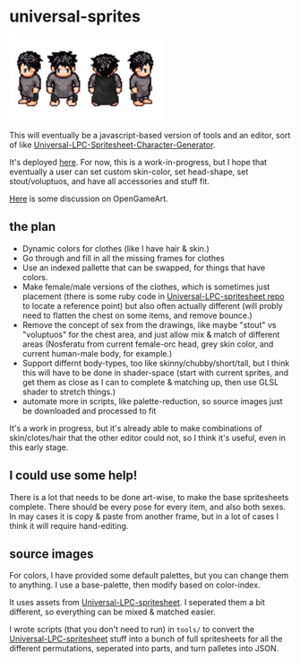# universal-sprites

![example](./example.png)

This will eventually be a javascript-based version of tools and an editor, sort of like [Universal-LPC-Spritesheet-Character-Generator](http://gaurav.munjal.us/Universal-LPC-Spritesheet-Character-Generator/).

It's deployed [here](https://notnullgames.github.io/universal-sprites/). For now, this is a work-in-progress, but I hope that eventually a user can set custom skin-color, set head-shape, set stout/voluptuos, and have all accessories and stuff fit.

[Here](https://opengameart.org/content/lpc-orc-punk-and-dead-princess) is some discussion on OpenGameArt.

## the plan

* Dynamic colors for clothes (like I have hair & skin.)
* Go through and fill in all the missing frames for clothes
* Use an indexed pallette that can be swapped, for things that have colors.
* Make female/male versions of the clothes, which is sometimes just placement (there is some ruby code in [Universal-LPC-spritesheet repo](https://github.com/jrconway3/Universal-LPC-spritesheet) to locate a reference point) but also often actually different (will probly need to flatten the chest on some items, and remove bounce.)
* Remove the concept of sex from the drawings, like maybe "stout" vs "voluptuos" for the chest area, and just allow mix & match of different areas (Nosferatu from current female-orc head, grey skin color, and current human-male body, for example.) 
* Support differnt body-types, too like skinny/chubby/short/tall, but I think this will have to be done in shader-space (start with current sprites, and get them as close as I can to complete & matching up, then use GLSL shader to stretch things.)
* automate more in scripts, like palette-reduction, so source images just be downloaded and processed to fit

It's a work in progress, but it's already able to make combinations of skin/clotes/hair that the other editor could not, so I think it's useful, even in this early stage.

## I could use some help!

There is a lot that needs to be done art-wise, to make the base spritesheets complete. There should be every pose for every item, and also both sexes.  In may cases it is copy & paste from another frame, but in a lot of cases I think it will require hand-editing.

## source images

For colors, I have provided some default palettes, but you can change them to anything. I use a base-palette, then modify based on color-index.

It uses assets from [Universal-LPC-spritesheet](https://github.com/jrconway3/Universal-LPC-spritesheet). I seperated them a bit different, so everything can be mixed & matched easier.

I wrote scripts (that you don't need to run) in `tools/` to convert the [Universal-LPC-spritesheet](https://github.com/jrconway3/Universal-LPC-spritesheet) stuff into a bunch of full spritesheets for all the different permutations, seperated into parts, and turn palletes into JSON.
